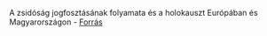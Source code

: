 A zsidóság jogfosztásának folyamata és a holokauszt Európában és Magyarországon - [Forrás](https://www.nkp.hu/tankonyv/tortenelem_7_nat2020/lecke_06_013)
